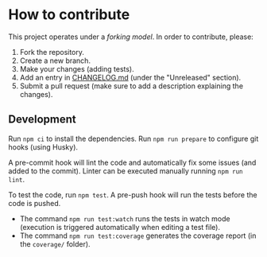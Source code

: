 # How to contribute

This project operates under a _forking model_. In order to contribute, please:

1. Fork the repository.
2. Create a new branch.
3. Make your changes (adding tests).
4. Add an entry in [CHANGELOG.md](CHANGELOG.md) (under the "Unreleased" section).
5. Submit a pull request (make sure to add a description explaining the changes).

## Development

Run `npm ci` to install the dependencies.
Run `npm run prepare` to configure git hooks (using Husky).

A pre-commit hook will lint the code and automatically fix some issues (and added to the commit). Linter can be executed manually running `npm run lint`.

To test the code, run `npm test`. A pre-push hook will run the tests before the code is pushed.

- The command `npm run test:watch` runs the tests in watch mode (execution is triggered automatically when editing a test file).
- The command `npm run test:coverage` generates the coverage report (in the `coverage/` folder).

